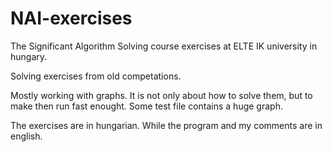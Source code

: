 # NAI-exercises
The Significant Algorithm Solving course exercises at ELTE IK university in hungary.

Solving exercises from old competations.

Mostly working with graphs. 
It is not only about how to solve them, but to make then run fast enought. Some test file contains a huge graph.

The exercises are in hungarian. While the program and my comments are in english.
